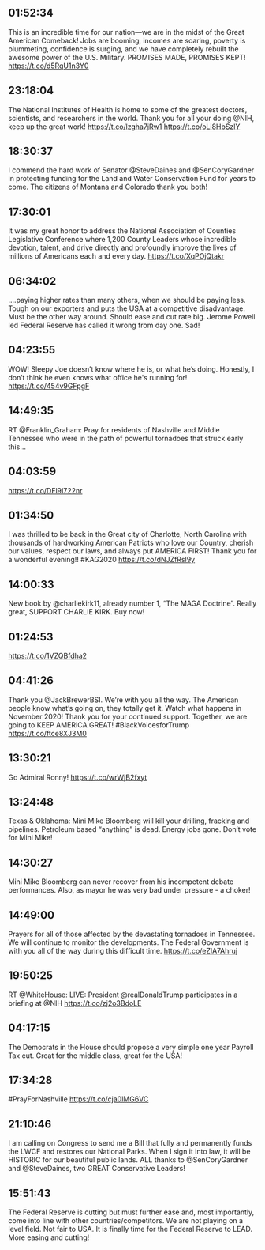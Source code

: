## 01:52:34
This is an incredible time for our nation—we are in the midst of the Great American Comeback! Jobs are booming, incomes are soaring, poverty is plummeting, confidence is surging, and we have completely rebuilt the awesome power of the U.S. Military. PROMISES MADE, PROMISES KEPT! https://t.co/d5RqU1n3Y0
## 23:18:04
The National Institutes of Health is home to some of the greatest doctors, scientists, and researchers in the world. Thank you for all your doing @NIH, keep up the great work! https://t.co/lzgha7jRw1 https://t.co/oLi8HbSzlY
## 18:30:37
I commend the hard work of Senator @SteveDaines and @SenCoryGardner in protecting funding for the Land and Water Conservation Fund for years to come. The citizens of Montana and Colorado thank you both!
## 17:30:01
It was my great honor to address the National Association of Counties Legislative Conference where 1,200 County Leaders whose incredible devotion, talent, and drive directly and profoundly improve the lives of millions of Americans each and every day. https://t.co/XqPOjQtakr
## 06:34:02
....paying higher rates than many others, when we should be paying less. Tough on our exporters and puts the USA at a competitive disadvantage. Must be the other way around. Should ease and cut rate big. Jerome Powell led Federal Reserve has called it wrong from day one. Sad!
## 04:23:55
WOW! Sleepy Joe doesn’t know where he is, or what he’s doing. Honestly, I don’t think he even knows what office he's running for! https://t.co/454v9GFpgF
## 14:49:35
RT @Franklin_Graham: Pray for residents of Nashville and Middle Tennessee who were in the path of powerful tornadoes that struck early this…
## 04:03:59
https://t.co/DFl9I722nr
## 01:34:50
I was thrilled to be back in the Great city of Charlotte, North Carolina with thousands of hardworking American Patriots who love our Country, cherish our values, respect our laws, and always put AMERICA FIRST! Thank you for a wonderful evening!! #KAG2020 https://t.co/dNJZfRsl9y
## 14:00:33
New book by @charliekirk11, already number 1, “The MAGA Doctrine”. Really great, SUPPORT CHARLIE KIRK. Buy now!
## 01:24:53
https://t.co/1VZQBfdha2
## 04:41:26
Thank you @JackBrewerBSI. We’re with you all the way. The American people know what’s going on, they totally get it. Watch what happens in November 2020! Thank you for your continued support. Together, we are going to KEEP AMERICA GREAT! #BlackVoicesforTrump https://t.co/ftce8XJ3M0
## 13:30:21
Go Admiral Ronny! https://t.co/wrWjB2fxyt
## 13:24:48
Texas &amp; Oklahoma: Mini Mike Bloomberg will kill your drilling, fracking and pipelines. Petroleum based “anything” is dead. Energy jobs gone. Don’t vote for Mini Mike!
## 14:30:27
Mini Mike Bloomberg can never recover from his incompetent debate performances. Also, as mayor he was very bad under pressure - a choker!
## 14:49:00
Prayers for all of those affected by the devastating tornadoes in Tennessee. We will continue to monitor the developments. The Federal Government is with you all of the way during this difficult time. https://t.co/eZlA7Ahruj
## 19:50:25
RT @WhiteHouse: LIVE: President @realDonaldTrump participates in a briefing at @NIH https://t.co/zj2o3BdoLE
## 04:17:15
The Democrats in the House should propose a very simple one year Payroll Tax cut. Great for the middle class, great for the USA!
## 17:34:28
#PrayForNashville https://t.co/cja0lMG6VC
## 21:10:46
I am calling on Congress to send me a Bill that fully and permanently funds the LWCF and restores our National Parks. When I sign it into law, it will be HISTORIC for our beautiful public lands. ALL thanks to @SenCoryGardner and @SteveDaines, two GREAT Conservative Leaders!
## 15:51:43
The Federal Reserve is cutting but must further ease and, most importantly, come into line with other countries/competitors. We are not playing on a level field. Not fair to USA. It is finally time for the Federal Reserve to LEAD. More easing and cutting!
